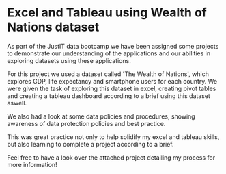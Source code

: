 # Excel and Tableau using Wealth of Nations dataset

As part of the JustIT data bootcamp we have been assigned some projects to demonstrate our understanding of the applications and our abilities in exploring datasets using these applications.

For this project we used a dataset called 'The Wealth of Nations', which explores GDP, life expectancy and smartphone users for each country. We were given the task of exploring this dataset in excel, creating pivot tables and creating a tableau dashboard according to a brief using this dataset aswell.

We also had a look at some data policies and procedures, showing awareness of data protection policies and best practice.

This was great practice not only to help solidify my excel and tableau skills, but also learning to complete a project according to a brief.

Feel free to have a look over the attached project detailing my process for more information!
